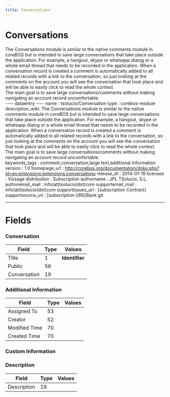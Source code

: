 ```yaml
---
title: Conversations
---
```


Conversations
=============

The Conversations module is similar to the native comments module in
coreBOS but is intended to save large conversations that take place
outside the application. For example, a hangout, skype or whatsapp
dialog or a whole email thread that needs to be recorded in the
application. When a conversation record is created a comment is
automatically added to all related records with a link to the
conversation, so just looking at the comments on the account you will
see the conversation that took place and will be able to easily click to
read the whole context.  
The main goal is to save large conversations/comments without making
navigating an account record uncomfortable.  
---- dataentry ---- name : tsolucio/Conversation type : corebos-module
description\_wiki: The Conversations module is similar to the native
comments module in coreBOS but is intended to save large conversations
that take place outside the application. For example, a hangout, skype
or whatsapp dialog or a whole email thread that needs to be recorded in
the application. When a conversation record is created a comment is
automatically added to all related records with a link to the
conversation, so just looking at the comments on the account you will
see the conversation that took place and will be able to easily click to
read the whole context.  
The main goal is to save large conversations/comments without making
navigating an account record uncomfortable.  
keywords\_tags : comment,conversation,large text,additional information
version : 1.0 homepage\_url :
<http://corebos.org/documentation/doku.php?id=en:extensions:extensions:conversations>
release\_dt : 2014-01-19 licenses : Vizsage distribution : Subscription
authorname : JPL TSolucio, S.L. authoremail\_mail :
info(at)tsolucio(dot)com supportemail\_mail : info(at)tsolucio(dot)com
supportissues\_url : \[subscription Contract\] supportsource\_url :
\[subscription URI\]/Bank.git

------------------------------------------------------------------------

  

Fields
======

### Conversation

<table>
<thead>
<tr class="header">
<th>Field</th>
<th>Type</th>
<th>Values</th>
</tr>
</thead>
<tbody>
<tr class="odd">
<td>Title</td>
<td>1</td>
<td><strong>Identifier</strong></td>
</tr>
<tr class="even">
<td>Public</td>
<td>56</td>
<td></td>
</tr>
<tr class="odd">
<td>Conversation</td>
<td>19</td>
<td></td>
</tr>
</tbody>
</table>

### Additional Information

<table>
<thead>
<tr class="header">
<th>Field</th>
<th>Type</th>
<th>Values</th>
</tr>
</thead>
<tbody>
<tr class="odd">
<td>Assigned To</td>
<td>53</td>
<td></td>
</tr>
<tr class="even">
<td>Creator</td>
<td>52</td>
<td></td>
</tr>
<tr class="odd">
<td>Modified Time</td>
<td>70</td>
<td></td>
</tr>
<tr class="even">
<td>Created Time</td>
<td>70</td>
<td></td>
</tr>
</tbody>
</table>

### Custom Information

### Description

<table>
<thead>
<tr class="header">
<th>Field</th>
<th>Type</th>
<th>Values</th>
</tr>
</thead>
<tbody>
<tr class="odd">
<td>Description</td>
<td>19</td>
<td></td>
</tr>
</tbody>
</table>
